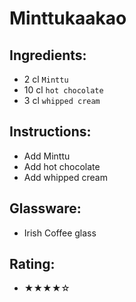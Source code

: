 # Minttukaakao

## Ingredients:
- 2 cl `Minttu`
- 10 cl `hot chocolate`
- 3 cl `whipped cream`

## Instructions:
- Add Minttu
- Add hot chocolate
- Add whipped cream

## Glassware:
- Irish Coffee glass

## Rating:
- ★★★★☆